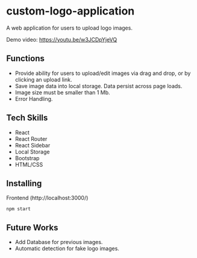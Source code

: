 # custom-logo-application

A web application for users to upload logo images. 

Demo video: https://youtu.be/w3JCDpYjeVQ

## Functions
* Provide ability for users to upload/edit images via drag and drop, or by clicking an upload link. 
* Save image data into local storage. Data persist across page loads.
* Image size must be smaller than 1 Mb.
* Error Handling.

## Tech Skills
* React
* React Router
* React Sidebar
* Local Storage
* Bootstrap
* HTML/CSS

## Installing
Frontend (http://localhost:3000/)
```
npm start
```

## Future Works
* Add Database for previous images.
* Automatic detection for fake logo images.
